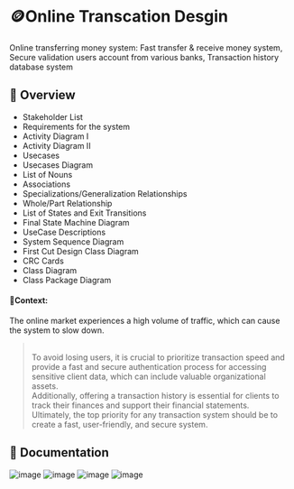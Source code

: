# 🪙Online Transcation Desgin
Online transferring money system: Fast transfer & receive money system, Secure validation users account from various banks, Transaction history database system


## 🚀 Overview
- Stakeholder List
- Requirements for the system
- Activity Diagram I
- Activity Diagram II
- Usecases 
- Usecases Diagram
- List of Nouns
- Associations 
- Specializations/Generalization Relationships 
- Whole/Part Relationship
- List of States and Exit Transitions 
- Final State Machine Diagram
- UseCase Descriptions 
- System Sequence Diagram
- First Cut Design Class Diagram 
- CRC Cards
- Class Diagram
- Class Package Diagram 


#### 📖Context:
 The online market experiences a high volume of traffic, which can cause the system to slow down. 
> <br/>To avoid losing users, it is crucial to prioritize transaction speed and provide a fast and secure authentication process for accessing sensitive client data, which can include valuable organizational assets. 
> <br/>Additionally, offering a transaction history is essential for clients to track their finances and support their financial statements. 
> <br/>Ultimately, the top priority for any transaction system should be to create a fast, user-friendly, and secure system. 


## 📄 Documentation
![image](https://user-images.githubusercontent.com/33567830/224798475-d5d23f89-d1d4-4208-bb26-8711a74ec10d.png)
![image](https://user-images.githubusercontent.com/33567830/224798550-6a97f230-04c6-497b-b15b-8b98d3e480fc.png)
![image](https://user-images.githubusercontent.com/33567830/224838273-69446619-09a1-4513-b913-d17297ed5f6e.png)
![image](https://user-images.githubusercontent.com/33567830/224795026-0b46e199-3e14-4819-ab82-d6b629874b63.png)


